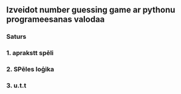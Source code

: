 ## Izveidot number guessing game ar pythonu programeesanas valodaa

### Saturs 

### 1. aprakstt spēli
### 2. SPēles loģika
### 3. u.t.t

